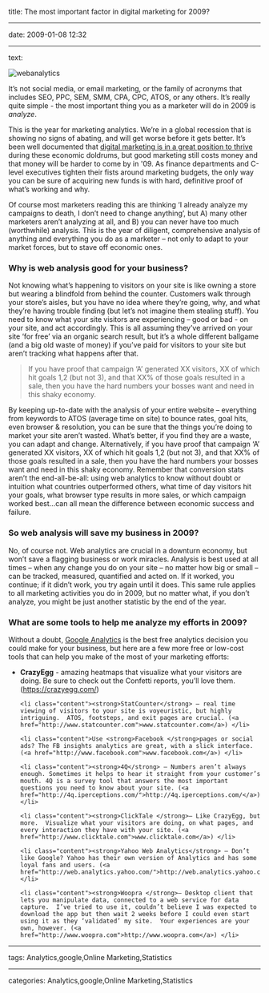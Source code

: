 title: The most important factor in digital marketing for 2009?

----

date: 2009-01-08 12:32

----

text: 

<img src="http://www.carbongraffiti.com/wp-content/uploads/2009/01/webanalytics.gif" alt="webanalytics" title="webanalytics" alt="No sh*t Sherlock!" title="No sh*t Sherlock!" />

It’s not social media, or email marketing, or the family of acronyms that includes SEO, PPC, SEM, SMM, CPA, CPC, ATOS, or any others.  It’s really quite simple - the most important thing you as a marketer will do in 2009 is <em>analyze</em>.

This is the year for marketing analytics.  We’re in a global recession that is showing no signs of abating, and will get worse before it gets better.  It’s been well documented that <a href="http://www.emarketer.com/Article.aspx?id=1006837">digital marketing is in a great position to thrive</a> during these economic doldrums, but good marketing still costs money and that money will be harder to come by in '09.  As finance departments and C-level executives tighten their fists around marketing budgets, the only way you can be sure of acquiring new funds is with hard, definitive proof of what’s working and why.

Of course most marketers reading this are thinking ‘I already analyze my campaigns to death, I don’t need to change anything’, but A) many other marketers aren’t analyzing at all, and B) you can never have too much (worthwhile) analysis. This is the year of diligent, comprehensive analysis of anything and everything you do as a marketer – not only to adapt to your market forces, but to stave off economic ones.

<h3>Why is web analysis good for your business?</h3>

Not knowing what’s happening to visitors on your site is like owning a store but wearing a blindfold from behind the counter.  Customers walk through your store’s aisles, but you have no idea where they’re going, why, and what they’re having trouble finding (but let’s not imagine them stealing stuff). You need to know what your site visitors are experiencing – good or bad - on your site, and act accordingly. This is all assuming they’ve arrived on your site ‘for free’ via an organic search result, but it’s a whole different ballgame (and a big old waste of money) if you’ve paid for visitors to your site but aren’t tracking what happens after that.

<blockquote>
If you have proof that campaign ‘A’ generated XX visitors, XX of which hit goals 1,2 (but not 3), and that XX% of those goals resulted in a sale, then you have the hard numbers your bosses want and need in this shaky economy.
</blockquote>

By keeping up-to-date with the analysis of your entire website – everything from keywords to ATOS (average time on site) to bounce rates, goal hits, even browser & resolution, you can be sure that the things you’re doing to market your site aren’t wasted.  What’s better, if you find they are a waste, you can adapt and change.  Alternatively, if you have proof that campaign ‘A’ generated XX visitors, XX of which hit goals 1,2 (but not 3), and that XX% of those goals resulted in a sale, then you have the hard numbers your bosses want and need in this shaky economy.  Remember that conversion stats aren’t the end-all-be-all: using web analytics to know without doubt or intuition what countries outperformed others, what time of day visitors hit your goals, what browser type results in more sales, or which campaign worked best…can all mean the difference between economic success and failure.

<h3>So web analysis will save my business in 2009?</h3>

No, of course not.  Web analytics are crucial in a downturn economy, but won’t save a flagging business or work miracles.  Analysis is best used at all times – when any change you do on your site – no matter how big or small – can be tracked, measured, quantified and acted on.  If it worked, you continue; if it didn’t work, you try again until it does.  This same rule applies to all marketing activities you do in 2009, but no matter what, if you don’t analyze, you might be just another statistic by the end of the year.


<h3>What are some tools to help me analyze my efforts in 2009?</h3>

Without a doubt, <a href="http://www.google.com/analytics">Google Analytics</a> is the best free analytics decision you could make for your business, but here are a few more free or low-cost tools that can help you make of the most of your marketing efforts:
<ul>
	<li class="content"><strong>CrazyEgg</strong> - amazing heatmaps that visualize what your visitors are doing. Be sure to check out the Confetti reports, you’ll love them. (<a href="http://crazyegg.com/">https://crazyegg.com/</a>)</li>

	<li class="content"><strong>StatCounter</strong> – real time viewing of visitors to your site is voyeuristic, but highly intriguing.  ATOS, footsteps, and exit pages are crucial. (<a href="http://www.statcounter.com">www.statcounter.com</a>) </li>

	<li class="content">Use <strong>Facebook </strong>pages or social ads? The FB insights analytics are great, with a slick interface. (<a href="http://www.facebook.com">www.facebook.com</a>) </li>

	<li class="content"><strong>4Q</strong> – Numbers aren’t always enough. Sometimes it helps to hear it straight from your customer’s mouth. 4Q is a survey tool that answers the most important questions you need to know about your site. (<a href="http://4q.iperceptions.com/">http://4q.iperceptions.com/</a>) </li>

	<li class="content"><strong>ClickTale </strong>– Like CrazyEgg, but more.  Visualize what your visitors are doing, on what pages, and every interaction they have with your site. (<a href="http://www.clicktale.com">www.clicktale.com</a>) </li>

	<li class="content"><strong>Yahoo Web Analytics</strong> – Don’t like Google? Yahoo has their own version of Analytics and has some loyal fans and users. (<a href="http://web.analytics.yahoo.com/">http://web.analytics.yahoo.com/</a>)</li>

	<li class="content"><strong>Woopra </strong>– Desktop client that lets you manipulate data, connected to a web service for data capture.  I’ve tried to use it, couldn’t believe I was expected to download the app but then wait 2 weeks before I could even start using it as they ‘validated’ my site.  Your experiences are your own, however. (<a href="http://www.woopra.com">http://www.woopra.com</a>) </li>

</ul>

----

tags: Analytics,google,Online Marketing,Statistics

----

categories: Analytics,google,Online Marketing,Statistics